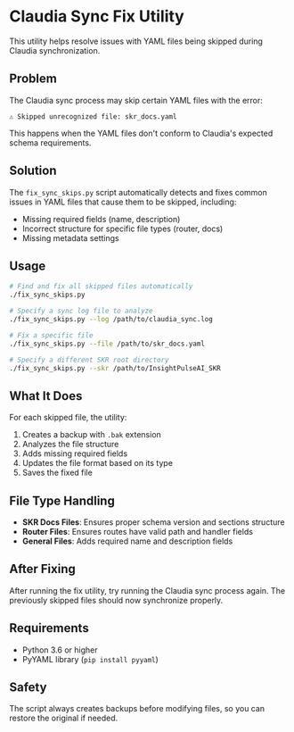 # Claudia Sync Fix Utility

This utility helps resolve issues with YAML files being skipped during Claudia synchronization.

## Problem

The Claudia sync process may skip certain YAML files with the error:
```
⚠️ Skipped unrecognized file: skr_docs.yaml
```

This happens when the YAML files don't conform to Claudia's expected schema requirements.

## Solution

The `fix_sync_skips.py` script automatically detects and fixes common issues in YAML files that cause them to be skipped, including:

- Missing required fields (name, description)
- Incorrect structure for specific file types (router, docs)
- Missing metadata settings

## Usage

```bash
# Find and fix all skipped files automatically
./fix_sync_skips.py

# Specify a sync log file to analyze
./fix_sync_skips.py --log /path/to/claudia_sync.log

# Fix a specific file
./fix_sync_skips.py --file /path/to/skr_docs.yaml

# Specify a different SKR root directory
./fix_sync_skips.py --skr /path/to/InsightPulseAI_SKR
```

## What It Does

For each skipped file, the utility:

1. Creates a backup with `.bak` extension
2. Analyzes the file structure
3. Adds missing required fields
4. Updates the file format based on its type
5. Saves the fixed file

## File Type Handling

- **SKR Docs Files**: Ensures proper schema version and sections structure
- **Router Files**: Ensures routes have valid path and handler fields
- **General Files**: Adds required name and description fields

## After Fixing

After running the fix utility, try running the Claudia sync process again. The previously skipped files should now synchronize properly.

## Requirements

- Python 3.6 or higher
- PyYAML library (`pip install pyyaml`)

## Safety

The script always creates backups before modifying files, so you can restore the original if needed.